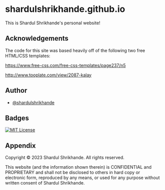 
# shardulshrikhande.github.io

This is Shardul Shrikhande's personal website!


## Acknowledgements

The code for this site was based heavily off of the following two free HTML/CSS templates:

https://www.free-css.com/free-css-templates/page237/n5

http://www.tooplate.com/view/2087-kalay


## Author

- [@shardulshrikhande](https://github.com/shardulshrikhande)


## Badges

[![MIT License](https://img.shields.io/badge/License-MIT-green.svg)](https://choosealicense.com/licenses/mit/)


## Appendix

Copyright © 2023 Shardul Shrikhande. All rights reserved. 

This website (and the information shown therein) is CONFIDENTIAL and PROPRIETARY and shall not be disclosed to others in hard copy or electronic form, reproduced by any means, or used for any purpose without written consent of Shardul Shrikhande. 


